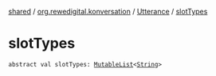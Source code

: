 [shared](../../index.md) / [org.rewedigital.konversation](../index.md) / [Utterance](index.md) / [slotTypes](./slot-types.md)

# slotTypes

`abstract val slotTypes: `[`MutableList`](https://kotlinlang.org/api/latest/jvm/stdlib/kotlin.collections/-mutable-list/index.html)`<`[`String`](https://kotlinlang.org/api/latest/jvm/stdlib/kotlin/-string/index.html)`>`